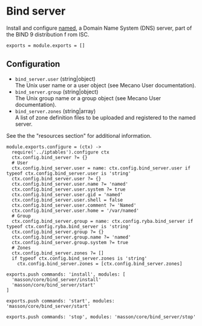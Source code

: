 
# Bind server

Install and configure [named](http://linux.die.net/man/8/named), a 
Domain Name System (DNS) server, part of the BIND 9 distribution f
rom ISC.

    exports = module.exports = []

## Configuration

*   `bind_server.user` (string|object)   
    The Unix user name or a user object (see Mecano User documentation).   
*   `bind_server.group` (string|object)   
    The Unix group name or a group object (see Mecano User documentation).   
*   `bind_server.zones` (string|array)   
    A list of zone definition files to be uploaded and registered to the named
    server.   

See the the "resources section" for additional information.

    module.exports.configure = (ctx) ->
      require('../iptables').configure ctx
      ctx.config.bind_server ?= {}
      # User
      ctx.config.bind_server.user = name: ctx.config.bind_server.user if typeof ctx.config.bind_server.user is 'string'
      ctx.config.bind_server.user ?= {}
      ctx.config.bind_server.user.name ?= 'named'
      ctx.config.bind_server.user.system ?= true
      ctx.config.bind_server.user.gid = 'named'
      ctx.config.bind_server.user.shell = false
      ctx.config.bind_server.user.comment ?= 'Named'
      ctx.config.bind_server.user.home = '/var/named'
      # Group
      ctx.config.bind_server.group = name: ctx.config.ryba.bind_server if typeof ctx.config.ryba.bind_server is 'string'
      ctx.config.bind_server.group ?= {}
      ctx.config.bind_server.group.name ?= 'named'
      ctx.config.bind_server.group.system ?= true
      # Zones
      ctx.config.bind_server.zones ?= []
      if typeof ctx.config.bind_server.zones is 'string'
        ctx.config.bind_server.zones = [ctx.config.bind_server.zones]

    exports.push commands: 'install', modules: [
      'masson/core/bind_server/install'
      'masson/core/bind_server/start'
    ]

    exports.push commands: 'start', modules: 'masson/core/bind_server/start'

    exports.push commands: 'stop', modules: 'masson/core/bind_server/stop'


